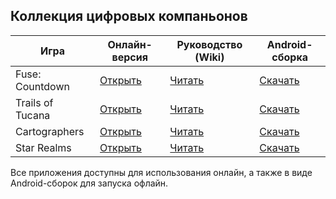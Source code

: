 ## Коллекция цифровых компаньонов

| Игра             | Онлайн-версия                                                                                            | Руководство (Wiki)                                                                          | Android-сборка                                                        |
| ---------------- | -------------------------------------------------------------------------------------------------------- | ------------------------------------------------------------------------------------------- | --------------------------------------------------------------------- |
| Fuse: Countdown  | [Открыть](https://lonecubegames.github.io/board-games-apps/fuse-countdown-companion)                     | [Читать](https://github.com/LoneCubeGames/board-games-apps/wiki/Fuse:-Countdown)            | [Скачать](https://github.com/LoneCubeGames/board-games-apps/releases) |
| Trails of Tucana | [Открыть](https://lonecubegames.github.io/board-games-apps/trails-of-tucana-companion)                   | [Читать](https://github.com/LoneCubeGames/board-games-apps/wiki/Trails-Of-Tucana-Companion) | [Скачать](https://github.com/LoneCubeGames/board-games-apps/releases) |
| Cartographers    | [Открыть](https://lonecubegames.github.io/board-games-apps/cartographers-companion)                      | [Читать](https://github.com/LoneCubeGames/board-games-apps/wiki/Cartographers-Companion)    | [Скачать](https://github.com/LoneCubeGames/board-games-apps/releases) |
| Star Realms      | [Открыть](https://lonecubegames.github.io/board-games-apps/star-realms-companion)                        | [Читать](https://github.com/LoneCubeGames/board-games-apps/wiki/Star-Realms-Companion)      | [Скачать](https://github.com/LoneCubeGames/board-games-apps/releases) |


Все приложения доступны для использования онлайн, а также в виде Android-сборок для запуска офлайн.
